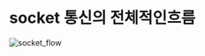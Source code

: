 # socket 통신의 전체적인흐름
![socket_flow](https://user-images.githubusercontent.com/51119920/217689549-8ae9f9f3-88c3-44d3-85cc-60c6c335b80b.png)
